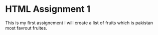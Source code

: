 # HTML Assignment 1 
This is my first assignement i will create a list of fruits which is pakistan most favrout fruites.

